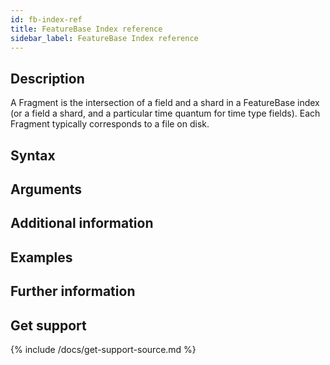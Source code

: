 ```yaml
---
id: fb-index-ref
title: FeatureBase Index reference
sidebar_label: FeatureBase Index reference
---
```


## Description

A Fragment is the intersection of a field and a shard in a FeatureBase index (or a field a shard, and a particular time quantum for time type fields). Each Fragment typically corresponds to a file on disk.

## Syntax


## Arguments


## Additional information


## Examples


## Further information

## Get support

{% include /docs/get-support-source.md %}
